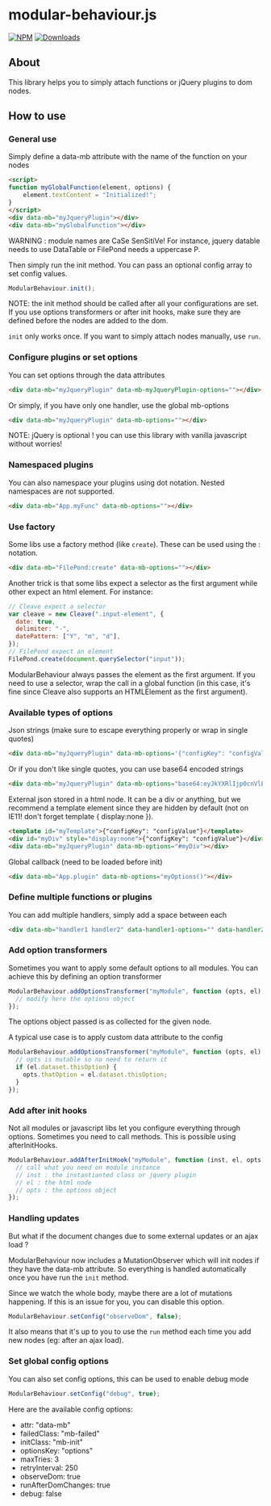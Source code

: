 # modular-behaviour.js

[![NPM](https://nodei.co/npm/modular-behaviour.js.png?mini=true)](https://nodei.co/npm/modular-behaviour.js/)
[![Downloads](https://img.shields.io/npm/dt/modular-behaviour.js.svg)](https://www.npmjs.com/package/modular-behaviour.js)

## About

This library helps you to simply attach functions or jQuery plugins to dom nodes.

## How to use

### General use

Simply define a data-mb attribute with the name of the function on your nodes

```html
<script>
function myGlobalFunction(element, options) {
    element.textContent = "Initialized!";
}
</script>
<div data-mb="myJqueryPlugin"></div>
<div data-mb="myGlobalFunction"></div>
```

WARNING : module names are CaSe SenSitiVe! For instance, jquery datable needs to use DataTable
or FilePond needs a uppercase P.

Then simply run the init method. You can pass an optional config array to set config values.

```js
ModularBehaviour.init();
```

NOTE: the init method should be called after all your configurations are set. If you
use options transformers or after init hooks, make sure they are defined before the
nodes are added to the dom.

`init` only works once. If you want to simply attach nodes manually, use `run`.

### Configure plugins or set options

You can set options through the data attributes

```html
<div data-mb="myJqueryPlugin" data-mb-myJqueryPlugin-options=""></div>
```

Or simply, if you have only one handler, use the global mb-options

```html
<div data-mb="myJqueryPlugin" data-mb-options=""></div>
```

NOTE: jQuery is optional ! you can use this library with vanilla javascript without worries!

### Namespaced plugins

You can also namespace your plugins using dot notation. Nested namespaces are not supported.

```html
<div data-mb="App.myFunc" data-mb-options=""></div>
```

### Use factory

Some libs use a factory method (like `create`). These can be used using the : notation.

```html
<div data-mb="FilePond:create" data-mb-options=""></div>
```

Another trick is that some libs expect a selector as the first argument while other
expect an html element. For instance:

```js
// Cleave expect a selector
var cleave = new Cleave(".input-element", {
  date: true,
  delimiter: "-",
  datePattern: ["Y", "m", "d"],
});
// FilePond expect an element
FilePond.create(document.querySelector("input"));
```

ModularBehaviour always passes the element as the first argument. If you need to use a selector,
wrap the call in a global function (in this case, it's fine since Cleave also supports an HTMLElement
as the first argument).

### Available types of options

Json strings (make sure to escape everything properly or wrap in single quotes)

```html
<div data-mb="myJqueryPlugin" data-mb-options='{"configKey": "configValue"}'></div>
```

Or if you don't like single quotes, you can use base64 encoded strings

```html
<div data-mb="myJqueryPlugin" data-mb-options="base64:eyJkYXRlIjp0cnVlLCJkZWxpbWl0ZXIiOiItIiwiZGF0ZVBhdHRlcm4iOlsiWSIsIm0iLCJkIl19"></div>
```

External json stored in a html node. It can be a div or anything, but we recommend
a template element since they are hidden by default (not on IE11! don't forget template { display:none }).

```html
<template id="myTemplate">{"configKey": "configValue"}</template>
<div id="myDiv" style="display:none">{"configKey": "configValue"}</div>
<div data-mb="myJqueryPlugin" data-mb-options="#myDiv"></div>
```

Global callback (need to be loaded before init)

```html
<div data-mb="App.plugin" data-mb-options="myOptions()"></div>
```

### Define multiple functions or plugins

You can add multiple handlers, simply add a space between each

```html
<div data-mb="handler1 handler2" data-handler1-options="" data-handler2-options=""></div>
```

### Add option transformers

Sometimes you want to apply some default options to all modules. You can achieve this
by defining an option transformer

```js
ModularBehaviour.addOptionsTransformer("myModule", function (opts, el) {
  // modify here the options object
});
```

The options object passed is as collected for the given node.

A typical use case is to apply custom data attribute to the config

```js
ModularBehaviour.addOptionsTransformer("myModule", function (opts, el) {
  // opts is mutable so no need to return it
  if (el.dataset.thisOption) {
    opts.thatOption = el.dataset.thisOption;
  }
});
```

### Add after init hooks

Not all modules or javascript libs let you configure everything through options. Sometimes
you need to call methods. This is possible using afterInitHooks.

```js
ModularBehaviour.addAfterInitHook("myModule", function (inst, el, opts) {
  // call what you need on module instance
  // inst : the instantianted class or jquery plugin
  // el : the html node
  // opts : the options object
});
```

### Handling updates

But what if the document changes due to some external updates or an ajax load ?

ModularBehaviour now includes a MutationObserver which will init nodes if
they have the data-mb attribute. So everything is handled automatically once
you have run the `init` method.

Since we watch the whole body, maybe there are a lot of mutations happening.
If this is an issue for you, you can disable this option.

```js
ModularBehaviour.setConfig("observeDom", false);
```

It also means that it's up to you to use the `run` method each time you
add new nodes (eg: after an ajax load).

### Set global config options

You can also set config options, this can be used to enable debug mode

```js
ModularBehaviour.setConfig("debug", true);
```

Here are the available config options:

- attr: "data-mb"
- failedClass: "mb-failed"
- initClass: "mb-init"
- optionsKey: "options"
- maxTries: 3
- retryInterval: 250
- observeDom: true
- runAfterDomChanges: true
- debug: false